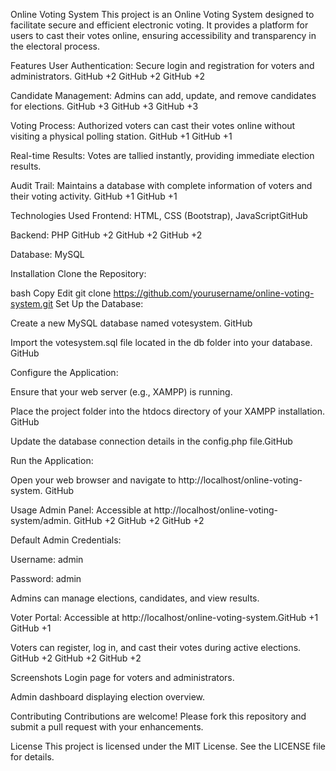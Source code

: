 Online Voting System
This project is an Online Voting System designed to facilitate secure and efficient electronic voting. It provides a platform for users to cast their votes online, ensuring accessibility and transparency in the electoral process.​

Features
User Authentication: Secure login and registration for voters and administrators.​
GitHub
+2
GitHub
+2
GitHub
+2

Candidate Management: Admins can add, update, and remove candidates for elections.​
GitHub
+3
GitHub
+3
GitHub
+3

Voting Process: Authorized voters can cast their votes online without visiting a physical polling station.​
GitHub
+1
GitHub
+1

Real-time Results: Votes are tallied instantly, providing immediate election results.​

Audit Trail: Maintains a database with complete information of voters and their voting activity.​
GitHub
+1
GitHub
+1

Technologies Used
Frontend: HTML, CSS (Bootstrap), JavaScript​
GitHub

Backend: PHP​
GitHub
+2
GitHub
+2
GitHub
+2

Database: MySQL​

Installation
Clone the Repository:

bash
Copy
Edit
git clone https://github.com/yourusername/online-voting-system.git
Set Up the Database:

Create a new MySQL database named votesystem.​
GitHub

Import the votesystem.sql file located in the db folder into your database.​
GitHub

Configure the Application:

Ensure that your web server (e.g., XAMPP) is running.​

Place the project folder into the htdocs directory of your XAMPP installation.​
GitHub

Update the database connection details in the config.php file.​
GitHub

Run the Application:

Open your web browser and navigate to http://localhost/online-voting-system.​
GitHub

Usage
Admin Panel: Accessible at http://localhost/online-voting-system/admin.​
GitHub
+2
GitHub
+2
GitHub
+2

Default Admin Credentials:

Username: admin

Password: admin

Admins can manage elections, candidates, and view results.​

Voter Portal: Accessible at http://localhost/online-voting-system.​
GitHub
+1
GitHub
+1

Voters can register, log in, and cast their votes during active elections.​
GitHub
+2
GitHub
+2
GitHub
+2

Screenshots
Login page for voters and administrators.

Admin dashboard displaying election overview.

Contributing
Contributions are welcome! Please fork this repository and submit a pull request with your enhancements.​

License
This project is licensed under the MIT License. See the LICENSE file for details.
